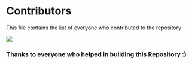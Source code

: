 # Contributors
This file contains the list of everyone who contributed to the repository

<a href="https://github.com/hm05/GDSC-ML_Study_Jams_2024/graphs/contributors">
  <img src="https://contributors-img.web.app/image?repo=hm05/GDSC-ML_Study_Jams_2024" />
</a>

### Thanks to everyone who helped in building this Repository :)
